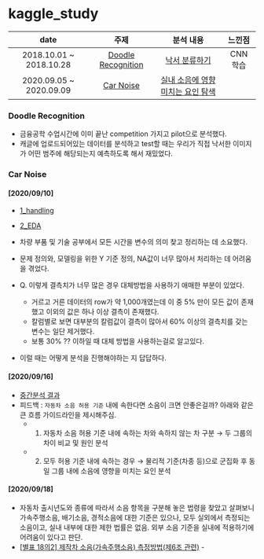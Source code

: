 # kaggle_study
| date | 주제 | 분석 내용 | 느낀점 |
| :---: |:---:|:---:|:---:|
| 2018.10.01 ~ 2018.10.28 | [Doodle Recognition](https://www.kaggle.com/c/quickdraw-doodle-recognition) | [낙서 분류하기](https://github.com/jeeyeonLIM/Graduate_Course/tree/master/Financial%20engineering/Kaggle_Doodle_Recognition_Challenge) | CNN 학습 | 
| 2020.09.05 ~ 2020.09.09 | [Car Noise](https://www.kaggle.com/murtio/car-noise-specification) | [실내 소음에 영향 미치는 요인 탐색](https://github.com/jeeyeonLIM/kaggle_study/blob/master/1_handling.Rmd) |  |

### Doodle Recognition
- 금융공학 수업시간에 이미 끝난 competition 가지고 pilot으로 분석했다. 
- 캐글에 업로드되어있는 데이터를 분석하고 test할 때는 우리가 직접 낙서한 이미지가 어떤 범주에 해당되는지 예측하도록 해서 재밌었다.

### Car Noise 
#### [2020/09/10]
- [1_handling](https://github.com/jeeyeonLIM/kaggle_study/blob/master/1_handling.Rmd)
- [2_EDA](https://github.com/jeeyeonLIM/kaggle_study/blob/master/2_EDA.Rmd)
- 차량 부품 및 기술 공부에서 모든 시간을 변수의 의미 찾고 정리하는 데 소요했다. 
- 문제 정의와, 모델링을 위한 Y 기준 정의, NA값이 너무 많아서 처리하는 데 어려움을 겪었다.
- Q. 이렇게 결측치가 너무 많은 경우 대체방법을 사용하기 애매한 부분이 있었다. 
  - 거르고 거른 데이터의 row가 약 1,000개였는데 이 중 5% 만이 모든 값이 존재했고 이외의 값은 하나 이상 결측이 존재했다.
  - 칼럼별로 보면 대부분의 칼럼값이 결측이 많아서 60% 이상의 결측치를 갖는 변수는 일단 제거했다. 
  - 보통 30% ?? 이하일 때 대체 방법을 사용하는걸로 알고있다.
  
- 이럴 때는 어떻게 분석을 진행해야하는 지 답답하다.

#### [2020/09/16]
- [중간분석 결과](https://github.com/jeeyeonLIM/kaggle_study/blob/master/NEW.html)
- 피드백 : `자동차 소음 허용 기준` 내에 속한다면 소음이 크면 안좋은걸까? 아래와 같은 큰 흐름 가이드라인을 제시해주심.
    - 1. 자동차 소음 허용 기준 내에 속하는 차와 속하지 않는 차 구분 → 두 그룹의 차이 비교 및 원인 분석
    - 2. 모두 허용 기준 내에 속하는 경우 → 물리적 기준(차종 등)으로 군집화 후 동일 그룹 내에 소음에 영향을 미치는 요인 분석

#### [2020/09/18]
- 자동차 출시년도와 종류에 따라서 소음 항목을 구분해 놓은 법령을 찾았고 살펴보니 가속주행소음, 배기소음, 경적소음에 대한 기준은 있으나, 모두 실외에서 측정되는 소음이고, 실내 내부에 대한 제한 법률은 없음. 외부 소음 기준을 실내에 적용하기에 어려움이 있다고 판단. 
- [[별표 18의2] 제작차 소음(가속주행소음) 측정방법(제6조 관련)](http://www.law.go.kr/%ED%96%89%EC%A0%95%EA%B7%9C%EC%B9%99/%EC%A0%9C%EC%9E%91%EC%9E%90%EB%8F%99%EC%B0%A8%EC%8B%9C%ED%97%98%EA%B2%80%EC%82%AC%EB%B0%8F%EC%A0%88%EC%B0%A8%EC%97%90%EA%B4%80%ED%95%9C%EA%B7%9C%EC%A0%95) - 


